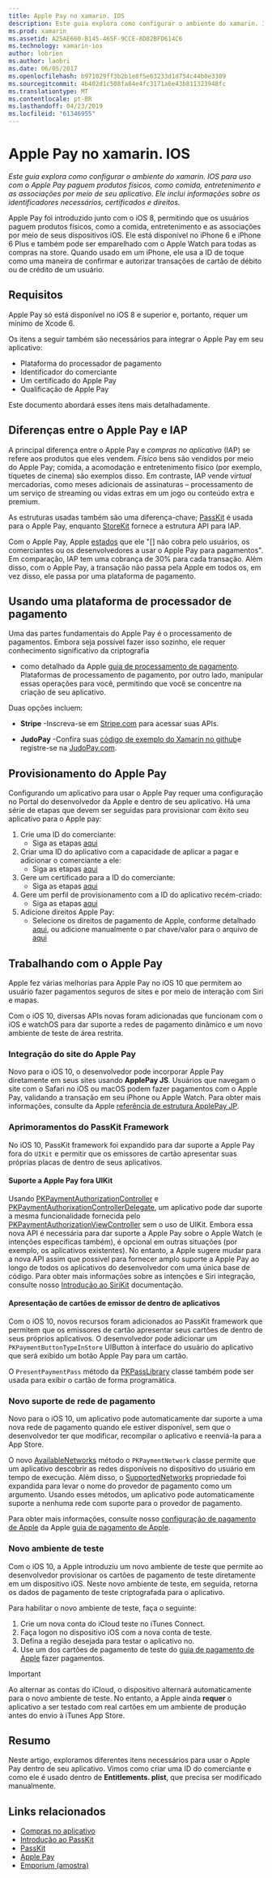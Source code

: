 ```yaml
---
title: Apple Pay no xamarin. IOS
description: Este guia explora como configurar o ambiente do xamarin. IOS para uso com o Apple Pay paguem produtos físicos, como comida, entretenimento e as associações por meio de seu aplicativo. Ele inclui informações sobre os identificadores necessários, certificados e direitos.
ms.prod: xamarin
ms.assetid: A25AE660-B145-465F-9CCE-8D82BFD614C6
ms.technology: xamarin-ios
author: lobrien
ms.author: laobri
ms.date: 06/05/2017
ms.openlocfilehash: b971029ff3b2b1e8f5e63233d1d754c44b0e3309
ms.sourcegitcommit: 4b402d1c508fa84e4fc3171a6e43b811323948fc
ms.translationtype: MT
ms.contentlocale: pt-BR
ms.lasthandoff: 04/23/2019
ms.locfileid: "61346955"
---
```

# <a name="apple-pay-in-xamarinios"></a>Apple Pay no xamarin. IOS

_Este guia explora como configurar o ambiente do xamarin. IOS para uso com o Apple Pay paguem produtos físicos, como comida, entretenimento e as associações por meio de seu aplicativo. Ele inclui informações sobre os identificadores necessários, certificados e direitos._

Apple Pay foi introduzido junto com o iOS 8, permitindo que os usuários paguem produtos físicos, como a comida, entretenimento e as associações por meio de seus dispositivos iOS. Ele está disponível no iPhone 6 e iPhone 6 Plus e também pode ser emparelhado com o Apple Watch para todas as compras na store. Quando usado em um iPhone, ele usa a ID de toque como uma maneira de confirmar e autorizar transações de cartão de débito ou de crédito de um usuário.

## <a name="requirements"></a>Requisitos

Apple Pay só está disponível no iOS 8 e superior e, portanto, requer um mínimo de Xcode 6.

Os itens a seguir também são necessários para integrar o Apple Pay em seu aplicativo:

 - Plataforma do processador de pagamento
 - Identificador do comerciante
 - Um certificado do Apple Pay
 - Qualificação de Apple Pay

Este documento abordará esses itens mais detalhadamente.

## <a name="differences-between-apple-pay-and-iap"></a>Diferenças entre o Apple Pay e IAP

A principal diferença entre o Apple Pay e *compras no aplicativo* (IAP) se refere aos produtos que eles vendem. *Físico* bens são vendidos por meio do Apple Pay; comida, a acomodação e entretenimento físico (por exemplo, tíquetes de cinema) são exemplos disso. Em contraste, IAP vende *virtual* mercadorias, como meses adicionais de assinaturas – processamento de um serviço de streaming ou vidas extras em um jogo ou conteúdo extra e premium.

As estruturas usadas também são uma diferença-chave; [PassKit](https://developer.apple.com/library/ios/documentation/PassKit/Reference/PKPaymentAuthorizationViewController_Ref/) é usada para o Apple Pay, enquanto [StoreKit](https://developer.apple.com/library/ios/documentation/PassKit/Reference/PKPaymentAuthorizationViewController_Ref/) fornece a estrutura API para IAP.

Com o Apple Pay, Apple [estados](https://developer.apple.com/apple-pay/Getting-Started-with-Apple-Pay.pdf) que ele "[] não cobra pelo usuários, os comerciantes ou os desenvolvedores a usar o Apple Pay para pagamentos". Em comparação, IAP tem uma cobrança de 30% para cada transação. Além disso, com o Apple Pay, a transação não passa pela Apple em todos os, em vez disso, ele passa por uma plataforma de pagamento.

## <a name="using-a-payment-processor-platform"></a>Usando uma plataforma de processador de pagamento

Uma das partes fundamentais do Apple Pay é o processamento de pagamentos. Embora seja possível fazer isso sozinho, ele requer conhecimento significativo da criptografia
- como detalhado da Apple [guia de processamento de pagamento](https://developer.apple.com/library/ios/ApplePay_Guide/ProcessPayment.html).
Plataformas de processamento de pagamento, por outro lado, manipular essas operações para você, permitindo que você se concentre na criação de seu aplicativo.

Duas opções incluem:

- **Stripe** -Inscreva-se em [Stripe.com](https://stripe.com/) para acessar suas APIs.

- **JudoPay** -Confira suas [código de exemplo do Xamarin no github](https://github.com/Judopay/Xamarin-Sample-App)e registre-se na [JudoPay.com](https://www.judopay.com/).

## <a name="provisioning-for-apple-pay"></a>Provisionamento do Apple Pay

Configurando um aplicativo para usar o Apple Pay requer uma configuração no Portal do desenvolvedor da Apple e dentro de seu aplicativo. Há uma série de etapas que devem ser seguidas para provisionar com êxito seu aplicativo para o Apple pay:

1. Crie uma ID do comerciante:
    - Siga as etapas [aqui](~/ios/deploy-test/provisioning/capabilities/apple-pay-capabilities.md#merchantid)
2. Criar uma ID do aplicativo com a capacidade de aplicar a pagar e adicionar o comerciante a ele:
    - Siga as etapas [aqui](~/ios/deploy-test/provisioning/capabilities/apple-pay-capabilities.md#appid)
3. Gere um certificado para a ID do comerciante:
    - Siga as etapas [aqui](~/ios/deploy-test/provisioning/capabilities/apple-pay-capabilities.md#certificate)
4. Gere um perfil de provisionamento com a ID do aplicativo recém-criado:
    - Siga as etapas [aqui](~/ios/get-started/installation/device-provisioning/manual-provisioning.md#provisioning)
5. Adicione direitos Apple Pay:
    - Selecione os direitos de pagamento de Apple, conforme detalhado [aqui](~/ios/deploy-test/provisioning/entitlements.md), ou adicione manualmente o par chave/valor para o arquivo de [aqui](~/ios/deploy-test/provisioning/entitlements.md)

## <a name="working-with-apple-pay"></a>Trabalhando com o Apple Pay

Apple fez várias melhorias para Apple Pay no iOS 10 que permitem ao usuário fazer pagamentos seguros de sites e por meio de interação com Siri e mapas.

Com o iOS 10, diversas APIs novas foram adicionadas que funcionam com o iOS e watchOS para dar suporte a redes de pagamento dinâmico e um novo ambiente de teste de área restrita.

### <a name="apple-pay-website-integration"></a>Integração do site do Apple Pay

Novo para o iOS 10, o desenvolvedor pode incorporar Apple Pay diretamente em seus sites usando **ApplePay JS**. Usuários que navegam o site com o Safari no iOS ou macOS podem fazer pagamentos com o Apple Pay, validando a transação em seu iPhone ou Apple Watch. Para obter mais informações, consulte da Apple [referência de estrutura ApplePay JP](https://developer.apple.com/reference/applepayjs).

### <a name="passkit-framework-enhancements"></a>Aprimoramentos do PassKit Framework

No iOS 10, PassKit framework foi expandido para dar suporte a Apple Pay fora do `UIKit` e permitir que os emissores de cartão apresentar suas próprias placas de dentro de seus aplicativos.


#### <a name="supporting-apple-pay-outside-of-uikit"></a>Suporte a Apple Pay fora UIKit

Usando [PKPaymentAuthorizationController](https://developer.apple.com/reference/passkit/pkpaymentauthorizationcontroller) e [PKPaymentAuthorixationControllerDelegate](https://developer.apple.com/reference/passkit/pkpaymentauthorizationcontrollerdelegate), um aplicativo pode dar suporte a mesma funcionalidade fornecida pelo [ PKPaymentAuthorizationViewController](https://developer.apple.com/reference/passkit/pkpaymentauthorizationviewcontroller) sem o uso de UIKit. Embora essa nova API é necessária para dar suporte a Apple Pay sobre o Apple Watch (e intenções específicas também), é opcional em outras situações (por exemplo, os aplicativos existentes). No entanto, a Apple sugere mudar para a nova API assim que possível para fornecer amplo suporte a Apple Pay ao longo de todos os aplicativos do desenvolvedor com uma única base de código. Para obter mais informações sobre as intenções e Siri integração, consulte nosso [Introdução ao SiriKit](~/ios/platform/sirikit/index.md) documentação.

#### <a name="presenting-issuer-cards-from-within-apps"></a>Apresentação de cartões de emissor de dentro de aplicativos

Com o iOS 10, novos recursos foram adicionados ao PassKit framework que permitem que os emissores de cartão apresentar seus cartões de dentro de seus próprios aplicativos. O desenvolvedor pode adicionar um `PKPaymentButtonTypeInStore` UIButton à interface do usuário do aplicativo que será exibido um botão Apple Pay para um cartão.

O `PresentPaymentPass` método da [PKPassLibrary](https://developer.apple.com/reference/passkit/pkpasslibrary) classe também pode ser usada para exibir o cartão de forma programática.

### <a name="new-payment-network-support"></a>Novo suporte de rede de pagamento

Novo para o iOS 10, um aplicativo pode automaticamente dar suporte a uma nova rede de pagamento quando ele estiver disponível, sem que o desenvolvedor ter que modificar, recompilar o aplicativo e reenviá-la para a App Store.

O novo [AvailableNetworks](https://developer.apple.com/reference/passkit/pkpaymentrequest/1833288-availablenetworks) método o `PKPaymentNetwork` classe permite que um aplicativo descobrir as redes disponíveis no dispositivo do usuário em tempo de execução. Além disso, o [SupportedNetworks](https://developer.apple.com/reference/passkit/pkpaymentrequest/1619329-supportednetworks) propriedade foi expandida para levar o nome do provedor de pagamento como um argumento. Usando esses métodos, um aplicativo pode automaticamente suporte a nenhuma rede com suporte para o provedor de pagamento.

Para obter mais informações, consulte nosso [configuração de pagamento de Apple](~/ios/platform/apple-pay.md) da Apple [guia de pagamento de Apple](https://developer.apple.com/apple-pay/).

### <a name="new-testing-environment"></a>Novo ambiente de teste

Com o iOS 10, a Apple introduziu um novo ambiente de teste que permite ao desenvolvedor provisionar os cartões de pagamento de teste diretamente em um dispositivo iOS. Neste novo ambiente de teste, em seguida, retorna os dados de pagamento de teste criptografada para o aplicativo.

Para habilitar o novo ambiente de teste, faça o seguinte:

1. Crie um nova conta do iCloud teste no iTunes Connect.
2. Faça logon no dispositivo iOS com a nova conta de teste.
3. Defina a região desejada para testar o aplicativo no.
4. Use um dos cartões de pagamento de teste do [guia de pagamento de Apple](https://developer.apple.com/apple-pay/) fazer pagamentos.

> [!IMPORTANT]
> Ao alternar as contas do iCloud, o dispositivo alternará automaticamente para o novo ambiente de teste. No entanto, a Apple ainda **requer** o aplicativo a ser testado com real cartões em um ambiente de produção antes do envio à iTunes App Store.

## <a name="summary"></a>Resumo

Neste artigo, exploramos diferentes itens necessários para usar o Apple Pay dentro de seu aplicativo. Vimos como criar uma ID do comerciante e como ele é usado dentro de **Entitlements. plist**, que precisa ser modificado manualmente.

## <a name="related-links"></a>Links relacionados

- [Compras no aplicativo](~/ios/platform/in-app-purchasing/index.md)
- [Introdução ao PassKit](~/ios/platform/passkit.md)
- [PassKit](https://developer.apple.com/library/ios/documentation/PassKit/Reference/PKPaymentAuthorizationViewController_Ref/)
- [Apple Pay](https://developer.apple.com/apple-pay/)
- [Emporium (amostra)](https://developer.xamarin.com/samples/monotouch/ios9/Emporium/)
